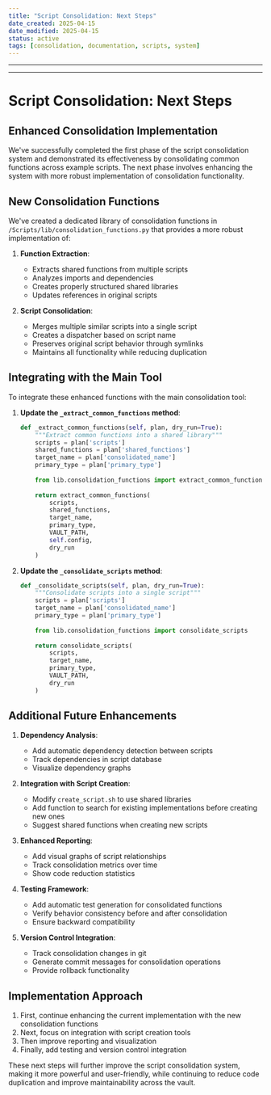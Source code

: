 ```yaml
---
title: "Script Consolidation: Next Steps"
date_created: 2025-04-15
date_modified: 2025-04-15
status: active
tags: [consolidation, documentation, scripts, system]
---
```


---

---

# Script Consolidation: Next Steps

## Enhanced Consolidation Implementation

We've successfully completed the first phase of the script consolidation system and demonstrated its effectiveness by consolidating common functions across example scripts. The next phase involves enhancing the system with more robust implementation of consolidation functionality.

## New Consolidation Functions

We've created a dedicated library of consolidation functions in `/Scripts/lib/consolidation_functions.py` that provides a more robust implementation of:

1. **Function Extraction**:
   - Extracts shared functions from multiple scripts
   - Analyzes imports and dependencies
   - Creates properly structured shared libraries
   - Updates references in original scripts

2. **Script Consolidation**:
   - Merges multiple similar scripts into a single script
   - Creates a dispatcher based on script name
   - Preserves original script behavior through symlinks
   - Maintains all functionality while reducing duplication

## Integrating with the Main Tool

To integrate these enhanced functions with the main consolidation tool:

1. **Update the `_extract_common_functions` method**:
   ```python
   def _extract_common_functions(self, plan, dry_run=True):
       """Extract common functions into a shared library"""
       scripts = plan['scripts']
       shared_functions = plan['shared_functions']
       target_name = plan['consolidated_name']
       primary_type = plan['primary_type']
       
       from lib.consolidation_functions import extract_common_functions
       
       return extract_common_functions(
           scripts, 
           shared_functions, 
           target_name, 
           primary_type, 
           VAULT_PATH, 
           self.config, 
           dry_run
       )
   ```

2. **Update the `_consolidate_scripts` method**:
   ```python
   def _consolidate_scripts(self, plan, dry_run=True):
       """Consolidate scripts into a single script"""
       scripts = plan['scripts']
       target_name = plan['consolidated_name']
       primary_type = plan['primary_type']
       
       from lib.consolidation_functions import consolidate_scripts
       
       return consolidate_scripts(
           scripts, 
           target_name, 
           primary_type, 
           VAULT_PATH, 
           dry_run
       )
   ```

## Additional Future Enhancements

1. **Dependency Analysis**:
   - Add automatic dependency detection between scripts
   - Track dependencies in script database
   - Visualize dependency graphs

2. **Integration with Script Creation**:
   - Modify `create_script.sh` to use shared libraries
   - Add function to search for existing implementations before creating new ones
   - Suggest shared functions when creating new scripts

3. **Enhanced Reporting**:
   - Add visual graphs of script relationships
   - Track consolidation metrics over time
   - Show code reduction statistics

4. **Testing Framework**:
   - Add automatic test generation for consolidated functions
   - Verify behavior consistency before and after consolidation
   - Ensure backward compatibility

5. **Version Control Integration**:
   - Track consolidation changes in git
   - Generate commit messages for consolidation operations
   - Provide rollback functionality

## Implementation Approach

1. First, continue enhancing the current implementation with the new consolidation functions
2. Next, focus on integration with script creation tools
3. Then improve reporting and visualization
4. Finally, add testing and version control integration

These next steps will further improve the script consolidation system, making it more powerful and user-friendly, while continuing to reduce code duplication and improve maintainability across the vault.
